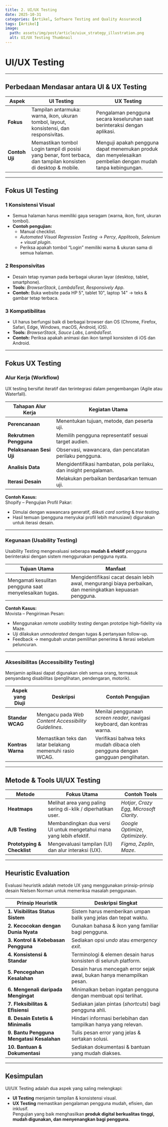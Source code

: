 ```yaml
---
title: 2. UI/UX Testing
date: 2025-10-31
categories: [Artikel, Software Testing and Quality Assurance]
tags: [Artikel]
image:
  path: assets/img/post/article/uiux_strategy_illustration.png
  alt: UI/UX Testing Thumbnail
---
```

#  UI/UX Testing
---

##  Perbedaan Mendasar antara UI & UX Testing

| **Aspek** | **UI Testing** | **UX Testing** |
|------------|----------------|----------------|
| **Fokus** | Tampilan antarmuka: warna, ikon, ukuran tombol, layout, konsistensi, dan responsivitas. | Pengalaman pengguna secara keseluruhan saat berinteraksi dengan aplikasi. |
| **Contoh Uji** | Memastikan tombol Login tampil di posisi yang benar, font terbaca, dan tampilan konsisten di desktop & mobile. | Menguji apakah pengguna dapat menemukan produk dan menyelesaikan pembelian dengan mudah tanpa kebingungan. |

---

##  Fokus UI Testing

### 1 Konsistensi Visual
- Semua halaman harus memiliki gaya seragam (warna, ikon, font, ukuran tombol).  
- **Contoh pengujian:**  
  - Manual checklist.  
  - *Automated Visual Regression Testing* → *Percy*, *Applitools*, *Selenium + visual plugin*.  
  - Periksa apakah tombol “Login” memiliki warna & ukuran sama di semua halaman.

### 2️ Responsivitas
- Desain tetap nyaman pada berbagai ukuran layar (desktop, tablet, smartphone).  
- **Tools:** *BrowserStack*, *LambdaTest*, *Responsively App*.  
- **Contoh:** Buka website pada HP 5", tablet 10", laptop 14" → teks & gambar tetap terbaca.

### 3️ Kompatibilitas
- UI harus berfungsi baik di berbagai browser dan OS (Chrome, Firefox, Safari, Edge, Windows, macOS, Android, iOS).  
- **Tools:** *BrowserStack*, *Sauce Labs*, *LambdaTest*.  
- **Contoh:** Periksa apakah animasi dan ikon tampil konsisten di iOS dan Android.

---

## Fokus UX Testing

### Alur Kerja (Workflow)
UX testing bersifat iteratif dan terintegrasi dalam pengembangan (Agile atau Waterfall).

| **Tahapan Alur Kerja** | **Kegiatan Utama** |
|--------------------------|--------------------|
| **Perencanaan** | Menentukan tujuan, metode, dan peserta uji. |
| **Rekrutmen Pengguna** | Memilih pengguna representatif sesuai target audien. |
| **Pelaksanaan Sesi Uji** | Observasi, wawancara, dan pencatatan perilaku pengguna. |
| **Analisis Data** | Mengidentifikasi hambatan, pola perilaku, dan insight pengalaman. |
| **Iterasi Desain** | Melakukan perbaikan berdasarkan temuan uji. |

**Contoh Kasus:**  
Shopify – Pengujian Profil Pakar:  
- Dimulai dengan wawancara generatif, diikuti *card sorting* & *tree testing*.  
- Hasil temuan (pengguna menyukai profil lebih manusiawi) digunakan untuk iterasi desain.

---

### Kegunaan (Usability Testing)
Usability Testing mengevaluasi seberapa **mudah & efektif** pengguna berinteraksi dengan sistem menggunakan pengguna nyata.

| **Tujuan Utama** | **Manfaat** |
|-------------------|--------------|
| Mengamati kesulitan pengguna saat menyelesaikan tugas. | Mengidentifikasi cacat desain lebih awal, mengurangi biaya perbaikan, dan meningkatkan kepuasan pengguna. |

**Contoh Kasus:**  
Movista – Pengiriman Pesan:  
- Menggunakan *remote usability testing* dengan prototipe high-fidelity via Maze.  
- Uji dilakukan *unmoderated* dengan tugas & pertanyaan follow-up.  
- Feedback → mengubah urutan pemilihan penerima & iterasi sebelum peluncuran.

---

### Aksesibilitas (Accessibility Testing)
Menjamin aplikasi dapat digunakan oleh semua orang, termasuk penyandang disabilitas (penglihatan, pendengaran, motorik).

| **Aspek yang Diuji** | **Deskripsi** | **Contoh Pengujian** |
|------------------------|----------------|------------------------|
| **Standar WCAG** | Mengacu pada *Web Content Accessibility Guidelines*. | Menilai penggunaan *screen reader*, navigasi keyboard, dan kontras warna. |
| **Kontras Warna** | Memastikan teks dan latar belakang memenuhi rasio WCAG. | Verifikasi bahwa teks mudah dibaca oleh pengguna dengan gangguan penglihatan. |

---

## Metode & Tools UI/UX Testing

| **Metode** | **Fokus Utama** | **Contoh Tools** |
|-------------|------------------|------------------|
| **Heatmaps** | Melihat area yang paling sering di-klik / diperhatikan user. | *Hotjar*, *Crazy Egg*, *Microsoft Clarity*. |
| **A/B Testing** | Membandingkan dua versi UI untuk mengetahui mana yang lebih efektif. | *Google Optimize*, *Optimizely*. |
| **Prototyping & Checklist** | Mengevaluasi tampilan (UI) dan alur interaksi (UX). | *Figma*, *Zeplin*, *Maze*. |

---

## Heuristic Evaluation
Evaluasi heuristik adalah metode UX yang menggunakan prinsip-prinsip desain Nielsen Norman untuk memeriksa masalah penggunaan.

| **Prinsip Heuristik** | **Deskripsi Singkat** |
|-------------------------|------------------------|
| **1. Visibilitas Status Sistem** | Sistem harus memberikan umpan balik yang jelas dan tepat waktu. |
| **2. Kecocokan dengan Dunia Nyata** | Gunakan bahasa & ikon yang familiar bagi pengguna. |
| **3. Kontrol & Kebebasan Pengguna** | Sediakan opsi *undo* atau *emergency exit*. |
| **4. Konsistensi & Standar** | Terminologi & elemen desain harus konsisten di seluruh platform. |
| **5. Pencegahan Kesalahan** | Desain harus mencegah error sejak awal, bukan hanya menampilkan pesan. |
| **6. Mengenali daripada Mengingat** | Minimalkan beban ingatan pengguna dengan membuat opsi terlihat. |
| **7. Fleksibilitas & Efisiensi** | Sediakan jalan pintas (*shortcuts*) bagi pengguna ahli. |
| **8. Desain Estetis & Minimalis** | Hindari informasi berlebihan dan tampilkan hanya yang relevan. |
| **9. Bantu Pengguna Mengatasi Kesalahan** | Tulis pesan error yang jelas & sertakan solusi. |
| **10. Bantuan & Dokumentasi** | Sediakan dokumentasi & bantuan yang mudah diakses. |

---

## Kesimpulan
UI/UX Testing adalah dua aspek yang saling melengkapi:
- **UI Testing** menjamin tampilan & konsistensi visual.  
- **UX Testing** memastikan pengalaman pengguna mudah, efisien, dan inklusif.  
Pengujian yang baik menghasilkan **produk digital berkualitas tinggi, mudah digunakan, dan menyenangkan bagi pengguna.**
